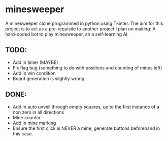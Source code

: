 # minesweeper
A minesweeper clone programmed in python using Tkinter. The aim for this project is to act as a pre-requisite to another project I plan on making: A hard-coded bot to play minesweeper, an a self-learning AI.


## TODO:
- Add in timer (MAYBE)
- Fix flag bug (something to do with positions and counting of mines left)
- Add in win condition
- Board generation is slightly wrong

## DONE:
- Add in auto unveil through empty squares, up to the first instance of a non zero in all directions
- Mine counter
- Add in mine marking
- Ensure the first click is NEVER a mine, generate buttons beforehand in this case.
